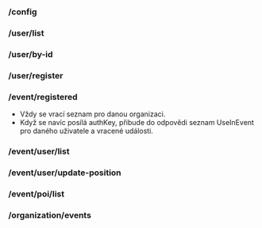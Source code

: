 ### /config ###

### /user/list ###

### /user/by-id ###

### /user/register ###

### /event/registered ###
* Vždy se vrací seznam pro danou organizaci.
* Když se navíc posílá authKey, přibude do odpovědi seznam UseInEvent pro daného uživatele a vracené události.

### /event/user/list ###

### /event/user/update-position ###

### /event/poi/list ###

### /organization/events ###
